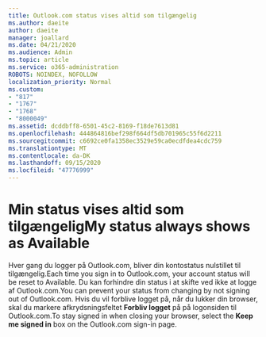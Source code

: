```yaml
---
title: Outlook.com status vises altid som tilgængelig
ms.author: daeite
author: daeite
manager: joallard
ms.date: 04/21/2020
ms.audience: Admin
ms.topic: article
ms.service: o365-administration
ROBOTS: NOINDEX, NOFOLLOW
localization_priority: Normal
ms.custom:
- "817"
- "1767"
- "1768"
- "8000049"
ms.assetid: dcddbff8-6501-45c2-8169-f18de7613d81
ms.openlocfilehash: 444864816bef298f664df5db701965c55f6d2211
ms.sourcegitcommit: c6692ce0fa1358ec3529e59ca0ecdfdea4cdc759
ms.translationtype: MT
ms.contentlocale: da-DK
ms.lasthandoff: 09/15/2020
ms.locfileid: "47776999"
---
```

# <a name="my-status-always-shows-as-available"></a><span data-ttu-id="25ccf-102">Min status vises altid som tilgængelig</span><span class="sxs-lookup"><span data-stu-id="25ccf-102">My status always shows as Available</span></span>

<span data-ttu-id="25ccf-103">Hver gang du logger på Outlook.com, bliver din kontostatus nulstillet til tilgængelig.</span><span class="sxs-lookup"><span data-stu-id="25ccf-103">Each time you sign in to Outlook.com, your account status will be reset to Available.</span></span> <span data-ttu-id="25ccf-104">Du kan forhindre din status i at skifte ved ikke at logge af Outlook.com.</span><span class="sxs-lookup"><span data-stu-id="25ccf-104">You can prevent your status from changing by not signing out of Outlook.com.</span></span> <span data-ttu-id="25ccf-105">Hvis du vil forblive logget på, når du lukker din browser, skal du markere afkrydsningsfeltet **Forbliv logget** på på logonsiden til Outlook.com.</span><span class="sxs-lookup"><span data-stu-id="25ccf-105">To stay signed in when closing your browser, select the **Keep me signed in** box on the Outlook.com sign-in page.</span></span>
